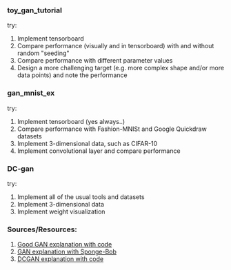 

### toy_gan_tutorial

try:
1. Implement tensorboard
2. Compare performance (visually and in tensorboard) with and without random "seeding"
3. Compare performance with different parameter values
4. Design a more challenging target (e.g. more complex shape and/or more data points) and note the performance

### gan_mnist_ex

try:
1. Implement tensorboard (yes always..)
2. Compare performance with Fashion-MNISt and Google Quickdraw datasets
3. Implement 3-dimensional data, such as CIFAR-10
4. Implement convolutional layer and compare performance

### DC-gan

try:
1. Implement all of the usual tools and datasets
2. Implement 3-dimensional data
3. Implement weight visualization

### Sources/Resources:

1. [Good GAN explanation with code](https://www.oreilly.com/learning/generative-adversarial-networks-for-beginners)
2. [GAN explanation with Sponge-Bob](https://medium.com/@awjuliani/generative-adversarial-networks-explained-with-a-classic-spongebob-squarepants-episode-54deab2fce39)
3. [DCGAN explanation with code](https://github.com/kvfrans/generative-adversial)
